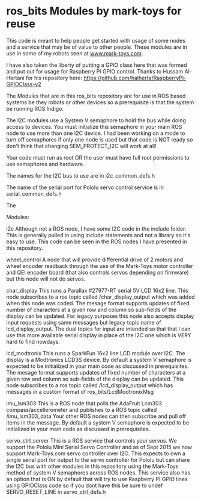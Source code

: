 # ros_bits   Modules by mark-toys for reuse

This code is meant to help people get started with usage of some nodes and a service that may be of value to other people.   These modules are in use in some of my robots seen at www.mark-toys.com.

I have also taken the liberty of putting a GPIO class here that was formed and put out for usage for Raspberry Pi GPIO control.   Thanks to Hussam Al-Hertani for his repository here:  https://github.com/halherta/RaspberryPi-GPIOClass-v2


The Modules that are in this ros_bits repository are for use in ROS based systems be they robots or other devices so a prerequisite is that the system be running ROS Indigo.  

The I2C modules use a System V semaphore to hold the bus while doing access to devices.  You must initialize this semaphore in your main ROS node to use more than one I2C device.  I had been working on a mode to turn off semaphores if only one node is used but that code is NOT ready so don't think that changing SEM_PROTECT_I2C will work at all!

Your code must run as root OR the user must have full root permissions to use semaphores and hardware.

The names for the I2C bus to use are in i2c_common_defs.h

The name of the serial port for Pololu servo control service is in serial_common_defs.h

The  

Modules:

i2c              Although not a ROS node, I have some I2C code in the include folder.  This is generally pulled in using include statements and not a library so it's easy to use.   This code can be seen in the ROS nodes I have presented in this repository.  

wheel_control    A node that will provide differential drive of 2 motors and wheel encoder readback through the use of the Mark-Toys motor controller and QEI encoder board (that also controls servos depending on firmware) but this node will not do servos.

char_display    This runs a Parallax #27977-RT serial 5V LCD 16x2 line. This node subscribes to a ros topic called /char_display_output which was added when this node was coded.  The mesage format supports updates of fixed number of characters at a given row and column so sub-fields of the display can be updated. For legacy purposes this node also accepts display input requests using same messages but legacy topic name of lcd_display_output.  The dual topics for input are intended so that that I can use this more available serial display in place of the I2C one which is VERY hard to find nowdays.  

lcd_modtronix    This runs a SparkFun 16x2 line LCD module over I2C.  The display is a Modtronics LCD3S device. By default a system V semaphore is expected to be initialized in your main code as discussed in prerequisites. The mesage format supports updates of fixed number of characters at a given row and column so sub-fields of the display can be updated.   This node subscribes to a ros topic called /lcd_display_output  which has messages in a custom format of ros_bits/LcdModtronixMsg

imu_lsm303       This is a ROS node that polls the AdaFruit Lcm303 compass/accellerometer and publishes to a ROS topic called /imu_lsm303_data   Your other ROS nodes can then subscribe and pull off items in the message.  By default a system V semaphore is expected to be initialized in your main code as discussed in prerequisites. 

servo_ctrl_server   This is a ROS service that controls your servos.  We support the Pololu Mini Serial Servo Controller and as of Sept 2015 we now support Mark-Toys.com servo controller over I2C.   This expects to own a single serial port for output to the servo controller for Pololu but can share the I2C bus with other modules in this repository using the Mark-Toys method of system V semaphores across ROS nodes.   This service also has an option that is ON by default that will try to use Raspberry PI GPIO lines using GPIOClass code so if you dont have this be sure to undef SERVO_RESET_LINE in servo_ctrl_defs.h
